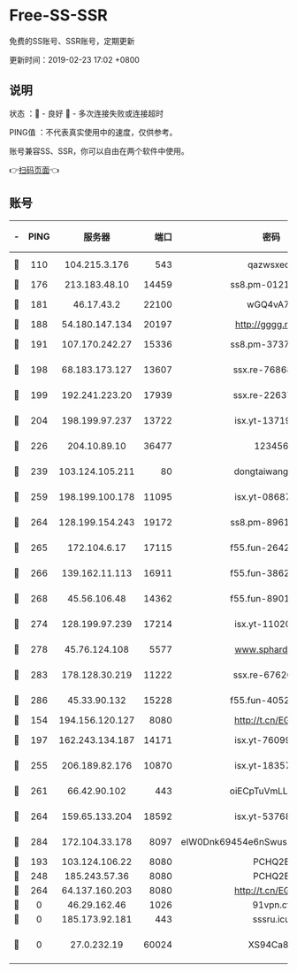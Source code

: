 # Free-SS-SSR

免费的SS账号、SSR账号，定期更新

更新时间：2019-02-23 17:02 +0800

## 说明

状态     ：🙂 - 良好 🙁 - 多次连接失败或连接超时

PING值   ：不代表真实使用中的速度，仅供参考。

账号兼容SS、SSR，你可以自由在两个软件中使用。

👉[扫码页面](https://liesauer.github.io/free-ss-ssr.github.io/)👈

## 账号

|-|PING|服务器|端口|密码|加密方式|区域|
|:----:|:----:|:-----:|-----:|:----:|:----:|:----:|
|🙂|110|104.215.3.176|543|qazwsxedc|aes-256-gcm|JP|
|🙂|176|213.183.48.10|14459|ss8.pm-01218790|rc4-md5|RU|
|🙂|181|46.17.43.2|22100|wGQ4vA7D|aes-256-gcm|RU|
|🙂|188|54.180.147.134|20197|http://gggg.rocks|chacha20|KR|
|🙂|191|107.170.242.27|15336|ss8.pm-37378232|aes-256-cfb|US|
|🙂|198|68.183.173.127|13607|ssx.re-76868937|aes-256-cfb|US|
|🙂|199|192.241.223.20|17939|ssx.re-22637861|aes-256-cfb|US|
|🙂|204|198.199.97.237|13722|isx.yt-13719964|aes-256-cfb|US|
|🙂|226|204.10.89.10|36477|123456|aes-256-cfb|US|
|🙂|239|103.124.105.211|80|dongtaiwang.com|aes-256-cfb|US|
|🙂|259|198.199.100.178|11095|isx.yt-08687523|aes-256-cfb|US|
|🙂|264|128.199.154.243|19172|ss8.pm-89617917|aes-256-cfb|SG|
|🙂|265|172.104.6.17|17115|f55.fun-26427842|aes-256-cfb|US|
|🙂|266|139.162.11.113|16911|f55.fun-38620708|aes-256-cfb|SG|
|🙂|268|45.56.106.48|14362|f55.fun-89010731|aes-256-cfb|US|
|🙂|274|128.199.97.239|17214|isx.yt-11020903|aes-256-cfb|SG|
|🙂|278|45.76.124.108|5577|www.sphard.com|aes-256-cfb|AU|
|🙂|283|178.128.30.219|11222|ssx.re-67626834|aes-256-cfb|SG|
|🙂|286|45.33.90.132|15228|f55.fun-40522373|aes-256-cfb|US|
|🙂|154|194.156.120.127|8080|http://t.cn/EGJIyrl|rc4-md5|RU|
|🙂|197|162.243.134.187|14171|isx.yt-76099235|aes-256-cfb|US|
|🙂|255|206.189.82.176|10870|isx.yt-18357670|aes-256-cfb|SG|
|🙂|261|66.42.90.102|443|oiECpTuVmLLxk4Ts|aes-256-cfb|US|
|🙂|264|159.65.133.204|18592|isx.yt-53768973|aes-256-cfb|SG|
|🙂|284|172.104.33.178|8097|eIW0Dnk69454e6nSwuspv9DmS201tQ0D|aes-256-cfb|SG|
|🙁|193|103.124.106.22|8080|PCHQ2E|rc4-md5|US|
|🙁|248|185.243.57.36|8080|PCHQ2E|rc4-md5|US|
|🙁|264|64.137.160.203|8080|http://t.cn/EGJIyrl|rc4-md5|CA|
|🙁|0|46.29.162.46|1026|91vpn.cf|rc4-md5|RU|
|🙁|0|185.173.92.181|443|sssru.icu|rc4-md5|RU|
|🙁|0|27.0.232.19|60024|XS94Ca8K|xchacha20-ietf-poly1305|HK|
